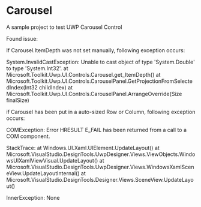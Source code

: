 # Carousel
A sample project to test UWP Carousel Control

Found issue:

If Carousel.ItemDepth was not set manually, following exception occurs: 

System.InvalidCastException: Unable to cast object of type 'System.Double' to type 'System.Int32'.
   at Microsoft.Toolkit.Uwp.UI.Controls.Carousel.get_ItemDepth()
   at Microsoft.Toolkit.Uwp.UI.Controls.CarouselPanel.GetProjectionFromSelectedIndex(Int32 childIndex)
   at Microsoft.Toolkit.Uwp.UI.Controls.CarouselPanel.ArrangeOverride(Size finalSize)

if Carousel has been put in a auto-sized Row or Column, following exception occurs:

COMException: Error HRESULT E_FAIL has been returned from a call to a COM component.

StackTrace:
   at Windows.UI.Xaml.UIElement.UpdateLayout()
   at Microsoft.VisualStudio.DesignTools.UwpDesigner.Views.ViewObjects.WindowsUIXamlViewVisual.UpdateLayout()
   at Microsoft.VisualStudio.DesignTools.UwpDesigner.Views.WindowsXamlSceneView.UpdateLayoutInternal()
   at Microsoft.VisualStudio.DesignTools.Designer.Views.SceneView.UpdateLayout()

InnerException: None
